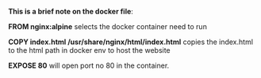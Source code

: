 **This is a brief note on the docker file**:

  **FROM nginx:alpine** selects the docker container need to run

  **COPY index.html /usr/share/nginx/html/index.html** copies the index.html to the html path in docker env to host the website

  **EXPOSE 80** will open port no 80 in the container.

